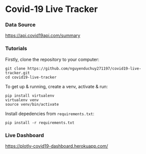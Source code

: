 # Covid-19 Live Tracker

### Data Source
https://api.covid19api.com/summary

### Tutorials
Firstly, clone the repository to your computer:
```
git clone https://github.com/nguyenduchuy271197/covid19-live-tracker.git
cd covid19-live-tracker
```

To get up & running, create a venv, activate & run:
```
pip install virtualenv
virtualenv venv
source venv/bin/activate
```

Install depedencies from `requirements.txt`:
```
pip install -r requirements.txt
```

### Live Dashboard
https://plotly-covid19-dashboard.herokuapp.com/